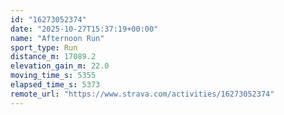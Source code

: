 ```yaml
---
id: "16273052374"
date: "2025-10-27T15:37:19+00:00"
name: "Afternoon Run"
sport_type: Run
distance_m: 17089.2
elevation_gain_m: 22.0
moving_time_s: 5355
elapsed_time_s: 5373
remote_url: "https://www.strava.com/activities/16273052374"
---
```

